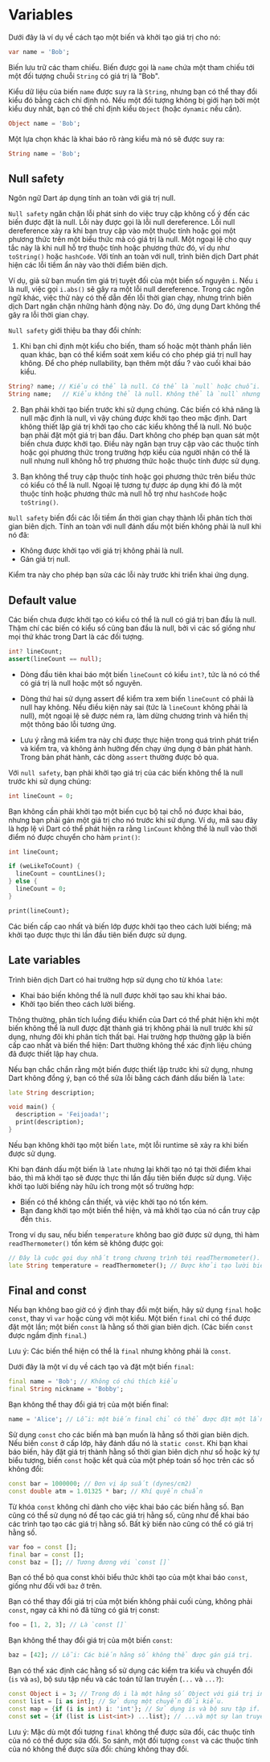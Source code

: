 # Variables
Dưới đây là ví dụ về cách tạo một biến và khởi tạo giá trị cho nó:

```dart
var name = 'Bob';
```

Biến lưu trữ các tham chiếu. Biến được gọi là `name` chứa một tham chiếu tới một đối tượng chuỗi `String` có giá trị là "Bob".

Kiểu dữ liệu của biến `name` được suy ra là `String`, nhưng bạn có thể thay đổi kiểu đó bằng cách chỉ định nó. Nếu một đối tượng không bị giới hạn bởi một kiểu duy nhất, bạn có thể chỉ định kiểu `Object` (hoặc `dynamic` nếu cần).

```dart
Object name = 'Bob';
```

Một lựa chọn khác là khai báo rõ ràng kiểu mà nó sẽ được suy ra:

```dart
String name = 'Bob';
```

## Null safety

Ngôn ngữ Dart áp dụng tính an toàn với giá trị null.

`Null safety` ngăn chặn lỗi phát sinh do việc truy cập không cố ý đến các biến được đặt là null. Lỗi này được gọi là lỗi null dereference. Lỗi null dereference xảy ra khi bạn truy cập vào một thuộc tính hoặc gọi một phương thức trên một biểu thức mà có giá trị là null. Một ngoại lệ cho quy tắc này là khi null hỗ trợ thuộc tính hoặc phương thức đó, ví dụ như `toString()` hoặc `hashCode`. Với tính an toàn với null, trình biên dịch Dart phát hiện các lỗi tiềm ẩn này vào thời điểm biên dịch.

Ví dụ, giả sử bạn muốn tìm giá trị tuyệt đối của một biến số nguyên `i`. Nếu `i` là null, việc gọi `i.abs()` sẽ gây ra một lỗi null dereference. Trong các ngôn ngữ khác, việc thử này có thể dẫn đến lỗi thời gian chạy, nhưng trình biên dịch Dart ngăn chặn những hành động này. Do đó, ứng dụng Dart không thể gây ra lỗi thời gian chạy.

`Null safety` giới thiệu ba thay đổi chính:

1. Khi bạn chỉ định một kiểu cho biến, tham số hoặc một thành phần liên quan khác, bạn có thể kiểm soát xem kiểu có cho phép giá trị null hay không. Để cho phép nullability, bạn thêm một dấu ? vào cuối khai báo kiểu.

```dart
String? name; // Kiểu có thể là null. Có thể là `null` hoặc chuỗi.
String name;   // Kiểu không thể là null. Không thể là `null` nhưng có thể là chuỗi.
```

2. Bạn phải khởi tạo biến trước khi sử dụng chúng. Các biến có khả năng là null mặc định là null, vì vậy chúng được khởi tạo theo mặc định. Dart không thiết lập giá trị khởi tạo cho các kiểu không thể là null. Nó buộc bạn phải đặt một giá trị ban đầu. Dart không cho phép bạn quan sát một biến chưa được khởi tạo. Điều này ngăn bạn truy cập vào các thuộc tính hoặc gọi phương thức trong trường hợp kiểu của người nhận có thể là null nhưng null không hỗ trợ phương thức hoặc thuộc tính được sử dụng.

3. Bạn không thể truy cập thuộc tính hoặc gọi phương thức trên biểu thức có kiểu có thể là null. Ngoại lệ tương tự được áp dụng khi đó là một thuộc tính hoặc phương thức mà null hỗ trợ như `hashCode` hoặc `toString()`.

`Null safety` biến đổi các lỗi tiềm ẩn thời gian chạy thành lỗi phân tích thời gian biên dịch. Tính an toàn với null đánh dấu một biến không phải là null khi nó đã:

- Không được khởi tạo với giá trị không phải là null.
- Gán giá trị null.

Kiểm tra này cho phép bạn sửa các lỗi này trước khi triển khai ứng dụng.

## Default value
Các biến chưa được khởi tạo có kiểu có thể là null có giá trị ban đầu là null. Thậm chí các biến có kiểu số cũng ban đầu là null, bởi vì các số giống như mọi thứ khác trong Dart là các đối tượng.

```dart
int? lineCount;
assert(lineCount == null);
```
- Dòng đầu tiên khai báo một biến `lineCount` có kiểu `int?`, tức là nó có thể có giá trị là null hoặc một số nguyên.

- Dòng thứ hai sử dụng assert để kiểm tra xem biến `lineCount` có phải là null hay không. Nếu điều kiện này sai (tức là `lineCount` không phải là null), một ngoại lệ sẽ được ném ra, làm dừng chương trình và hiển thị một thông báo lỗi tương ứng.

- Lưu ý rằng mã kiểm tra này chỉ được thực hiện trong quá trình phát triển và kiểm tra, và không ảnh hưởng đến chạy ứng dụng ở bản phát hành. Trong bản phát hành, các dòng `assert` thường được bỏ qua.

Với `null safety`, bạn phải khởi tạo giá trị của các biến không thể là null trước khi sử dụng chúng:
```dart
int lineCount = 0;
```

Bạn không cần phải khởi tạo một biến cục bộ tại chỗ nó được khai báo, nhưng bạn phải gán một giá trị cho nó trước khi sử dụng. Ví dụ, mã sau đây là hợp lệ vì Dart có thể phát hiện ra rằng `linCount` không thể là null vào thời điểm nó được chuyển cho hàm `print()`:

```dart
int lineCount;

if (weLikeToCount) {
  lineCount = countLines();
} else {
  lineCount = 0;
}

print(lineCount);
```

Các biến cấp cao nhất và biến lớp được khởi tạo theo cách lười biếng; mã khởi tạo được thực thi lần đầu tiên biến được sử dụng.

## Late variables

Trình biên dịch Dart có hai trường hợp sử dụng cho từ khóa `late`:
- Khai báo biến không thể là null được khởi tạo sau khi khai báo.
- Khởi tạo biến theo cách lười biếng.


Thông thường, phân tích luồng điều khiển của Dart có thể phát hiện khi một biến không thể là null được đặt thành giá trị không phải là null trước khi sử dụng, nhưng đôi khi phân tích thất bại. Hai trường hợp thường gặp là biến cấp cao nhất và biến thể hiện: Dart thường không thể xác định liệu chúng đã được thiết lập hay chưa.

Nếu bạn chắc chắn rằng một biến được thiết lập trước khi sử dụng, nhưng Dart không đồng ý, bạn có thể sửa lỗi bằng cách đánh dấu biến là `late`:

```dart
late String description;

void main() {
  description = 'Feijoada!';
  print(description);
}
```

Nếu bạn không khởi tạo một biến `late`, một lỗi runtime sẽ xảy ra khi biến được sử dụng.

Khi bạn đánh dấu một biến là `late` nhưng lại khởi tạo nó tại thời điểm khai báo, thì mã khởi tạo sẽ được thực thi lần đầu tiên biến được sử dụng. Việc khởi tạo lười biếng này hữu ích trong một số trường hợp:

- Biến có thể không cần thiết, và việc khởi tạo nó tốn kém.
- Bạn đang khởi tạo một biến thể hiện, và mã khởi tạo của nó cần truy cập đến `this`.

Trong ví dụ sau, nếu biến `temperature` không bao giờ được sử dụng, thì hàm `readThermometer()` tốn kém sẽ không được gọi:
```dart
// Đây là cuộc gọi duy nhất trong chương trình tới readThermometer().
late String temperature = readThermometer(); // Được khởi tạo lười biếng.
```

## Final and const

Nếu bạn không bao giờ có ý định thay đổi một biến, hãy sử dụng `final` hoặc `const`, thay vì `var` hoặc cùng với một kiểu. Một biến `final` chỉ có thể được đặt một lần; một biến `const` là hằng số thời gian biên dịch. (Các biến `const` được ngầm định `final`.)

Lưu ý: Các biến thể hiện có thể là `final` nhưng không phải là `const`.

Dưới đây là một ví dụ về cách tạo và đặt một biến `final`:

```dart
final name = 'Bob'; // Không có chú thích kiểu
final String nickname = 'Bobby';
```

Bạn không thể thay đổi giá trị của một biến final:

```dart
name = 'Alice'; // Lỗi: một biến final chỉ có thể được đặt một lần.
```

Sử dụng `const` cho các biến mà bạn muốn là hằng số thời gian biên dịch. Nếu biến `const` ở cấp lớp, hãy đánh dấu nó là `static const`. Khi bạn khai báo biến, hãy đặt giá trị thành hằng số thời gian biên dịch như số hoặc ký tự biểu tượng, biến `const` hoặc kết quả của một phép toán số học trên các số không đổi:

```dart
const bar = 1000000; // Đơn vị áp suất (dynes/cm2)
const double atm = 1.01325 * bar; // Khí quyển chuẩn
```

Từ khóa `const` không chỉ dành cho việc khai báo các biến hằng số. Bạn cũng có thể sử dụng nó để tạo các giá trị hằng số, cũng như để khai báo các trình tạo tạo các giá trị hằng số. Bất kỳ biến nào cũng có thể có giá trị hằng số.

```dart
var foo = const [];
final bar = const [];
const baz = []; // Tương đương với `const []`
```

Bạn có thể bỏ qua const khỏi biểu thức khởi tạo của một khai báo `const`, giống như đối với `baz` ở trên.

Bạn có thể thay đổi giá trị của một biến không phải cuối cùng, không phải `const`, ngay cả khi nó đã từng có giá trị const:

```dart
foo = [1, 2, 3]; // Là `const []`
```

Bạn không thể thay đổi giá trị của một biến `const`:

```dart
baz = [42]; // Lỗi: Các biến hằng số không thể được gán giá trị.
```

Bạn có thể xác định các hằng số sử dụng các kiểm tra kiểu và chuyển đổi (`is` và `as`), bộ sưu tập nếu và các toán tử lan truyền (`...` và `...?`):

```dart
const Object i = 3; // Trong đó i là một hằng số Object với giá trị int...
const list = [i as int]; // Sử dụng một chuyển đổi kiểu.
const map = {if (i is int) i: 'int'}; // Sử dụng is và bộ sưu tập if.
const set = {if (list is List<int>) ...list}; // ...và một sự lan truyền.
```

Lưu ý: Mặc dù một đối tượng `final` không thể được sửa đổi, các thuộc tính của nó có thể được sửa đổi. So sánh, một đối tượng `const` và các thuộc tính của nó không thể được sửa đổi: chúng không thay đổi.